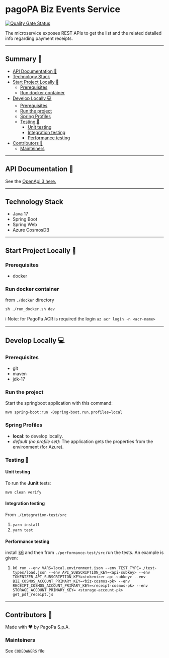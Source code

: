 # pagoPA Biz Events Service

[![Quality Gate Status](https://sonarcloud.io/api/project_badges/measure?project=pagopa_pagopa-biz-events-service&metric=alert_status)](https://sonarcloud.io/dashboard?id=pagopa_pagopa-biz-events-service)

The microservice exposes REST APIs to get the list and the related detailed info regarding payment receipts.

---
## Summary 📖

- [API Documentation 📖](#api-documentation)
- [Technology Stack](#technology-stack)
- [Start Project Locally 🚀](#start-project-locally)
    * [Prerequisites](#prerequisites)
    * [Run docker container](#run-docker-container)
- [Develop Locally 💻](#develop-locally)
    * [Prerequisites](#prerequisites)
    * [Run the project](#run-the-project)
    * [Spring Profiles](#spring-profiles)
    * [Testing 🧪](#testing)
        + [Unit testing](#unit-testing)
        + [Integration testing](#integration-testing)
        + [Performance testing](#performance-testing)
- [Contributors 👥](#contributors)
    * [Mainteiners](#mainteiners)


---
## API Documentation 📖
See the [OpenApi 3 here.](https://editor.swagger.io/?url=https://raw.githubusercontent.com/pagopa/pagopa-biz-events-service/main/openapi/openapi.json)

---

## Technology Stack
- Java 17
- Spring Boot
- Spring Web
- Azure CosmosDB
---

## Start Project Locally 🚀

### Prerequisites
- docker

### Run docker container
from `./docker` directory

`sh ./run_docker.sh dev`

ℹ️ Note: for PagoPa ACR is required the login `az acr login -n <acr-name>`

---

## Develop Locally 💻

### Prerequisites
- git
- maven
- jdk-17

### Run the project

Start the springboot application with this command:

`mvn spring-boot:run -Dspring-boot.run.profiles=local`



### Spring Profiles

- **local**: to develop locally.
- _default (no profile set)_: The application gets the properties from the environment (for Azure).


### Testing 🧪

#### Unit testing

To run the **Junit** tests:

`mvn clean verify`

#### Integration testing
From `./integration-test/src`

1. `yarn install`
2. `yarn test`

#### Performance testing
install [k6](https://k6.io/) and then from `./performance-test/src` run the tests. An example is given:

1. `k6 run --env VARS=local.environment.json --env TEST_TYPE=./test-types/load.json --env API_SUBSCRIPTION_KEY=<api-subkey> --env TOKENIZER_API_SUBSCRIPTION_KEY=<tokenizer-api-subkey> --env BIZ_COSMOS_ACCOUNT_PRIMARY_KEY=<biz-cosmos-pk> --env RECEIPT_COSMOS_ACCOUNT_PRIMARY_KEY=<receipt-cosmos-pk> --env STORAGE_ACCOUNT_PRIMARY_KEY= <storage-account-pk> get_pdf_receipt.js`


---

## Contributors 👥
Made with ❤️ by PagoPa S.p.A.

### Mainteiners
See `CODEOWNERS` file
